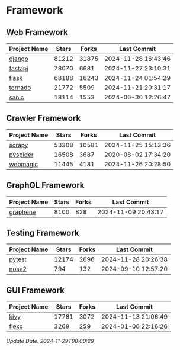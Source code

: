 # Framework

## Web Framework
| Project Name | Stars | Forks | Last Commit |
| ------------ | ----- | ----- | ----------- |
| [django](https://github.com/django/django) | 81212 | 31875 | 2024-11-28 16:43:46 |
| [fastapi](https://github.com/fastapi/fastapi) | 78070 | 6681 | 2024-11-27 23:10:31 |
| [flask](https://github.com/pallets/flask) | 68188 | 16243 | 2024-11-24 01:54:29 |
| [tornado](https://github.com/tornadoweb/tornado) | 21772 | 5509 | 2024-11-21 20:31:17 |
| [sanic](https://github.com/sanic-org/sanic) | 18114 | 1553 | 2024-06-30 12:26:47 |

## Crawler Framework
| Project Name | Stars | Forks | Last Commit |
| ------------ | ----- | ----- | ----------- |
| [scrapy](https://github.com/scrapy/scrapy) | 53308 | 10581 | 2024-11-25 15:13:36 |
| [pyspider](https://github.com/binux/pyspider) | 16508 | 3687 | 2020-08-02 17:34:20 |
| [webmagic](https://github.com/code4craft/webmagic) | 11445 | 4181 | 2024-11-26 20:28:50 |

## GraphQL Framework
| Project Name | Stars | Forks | Last Commit |
| ------------ | ----- | ----- | ----------- |
| [graphene](https://github.com/graphql-python/graphene) | 8100 | 828 | 2024-11-09 20:43:17 |

## Testing Framework
| Project Name | Stars | Forks | Last Commit |
| ------------ | ----- | ----- | ----------- |
| [pytest](https://github.com/pytest-dev/pytest) | 12174 | 2696 | 2024-11-28 20:26:38 |
| [nose2](https://github.com/nose-devs/nose2) | 794 | 132 | 2024-09-10 12:57:20 |

## GUI Framework
| Project Name | Stars | Forks | Last Commit |
| ------------ | ----- | ----- | ----------- |
| [kivy](https://github.com/kivy/kivy) | 17781 | 3072 | 2024-11-13 21:06:49 |
| [flexx](https://github.com/flexxui/flexx) | 3269 | 259 | 2024-01-06 22:16:26 |

*Update Date: 2024-11-29T00:00:29*